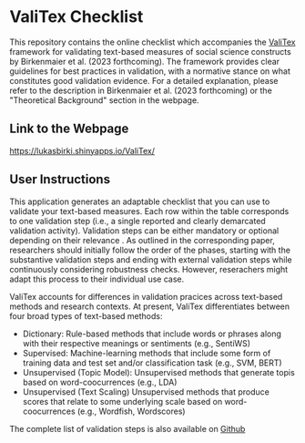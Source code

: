 # ValiTex Checklist 
This repository contains the online checklist which accompanies the [ValiTex](https://lukasbirki.shinyapps.io/ValiTex/) framework for validating text-based measures of social science constructs by Birkenmaier et al. (2023 forthcoming). The framework provides clear guidelines for best practices in validation, with a normative stance on what constitutes good validation evidence. For a detailed explanation, please refer to the description in Birkenmaier et al. (2023 forthcoming) or the "Theoretical Background" section in the webpage.

## Link to the Webpage
https://lukasbirki.shinyapps.io/ValiTex/

## User Instructions
This application generates an adaptable checklist that you can use to validate your text-based measures. Each row within the table corresponds to one validation step (i.e., a single reported and clearly demarcated validation activity). Validation steps can be either mandatory or optional depending on their relevance . As outlined in the corresponding paper, researchers should initially follow the order of the phases, starting with the substantive validation steps and ending with external validation steps while continuously considering robustness checks. However, reserachers might adapt this process to their individual use case.

ValiTex accounts for differences in validation pracices across text-based methods and research contexts. At present, ValiTex differentiates between four broad types of text-based methods:

- Dictionary: Rule-based methods that include words or phrases along with their respective meanings or sentiments (e.g., SentiWS)
- Supervised: Machine-learning methods that include some form of training data and test set and/or classification task (e.g., SVM, BERT)
- Unsupervised (Topic Model): Unsupervised methods that generate topis based on word-coocurrences (e.g., LDA)
- Unsupervised (Text Scaling) Unsupervised methods that produce scores that relate to some underlying scale based on word-coocurrences (e.g., Wordfish, Wordscores)

The complete list of validation steps is also available on [Github](https://github.com/lukasbirki/ValiTex-Checklist/tree/main/data)

